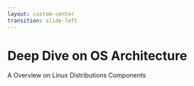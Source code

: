 ```yaml
---
layout: custom-center
transition: slide-left
---
```


# Deep Dive on OS Architecture

<v-click>
A Overview on Linux Distributions Components
</v-click>
